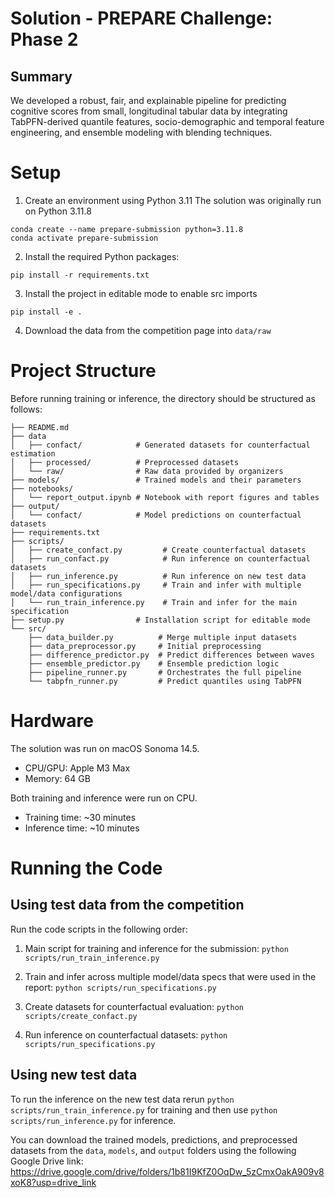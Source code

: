# Solution - PREPARE Challenge: Phase 2

## Summary

We developed a robust, fair, and explainable pipeline for predicting cognitive scores from small, longitudinal tabular data by integrating TabPFN-derived quantile features, socio-demographic and temporal feature engineering, and ensemble modeling with blending techniques.

# Setup

1. Create an environment using Python 3.11 The solution was originally run on Python 3.11.8
```
conda create --name prepare-submission python=3.11.8
conda activate prepare-submission
```

2. Install the required Python packages:
```
pip install -r requirements.txt
```

3. Install the project in editable mode to enable src imports
```
pip install -e .
```

4. Download the data from the competition page into `data/raw`

# Project Structure

Before running training or inference, the directory should be structured as follows:

```
├── README.md
├── data
│   ├── confact/            # Generated datasets for counterfactual estimation
│   ├── processed/          # Preprocessed datasets
│   └── raw/                # Raw data provided by organizers
├── models/                 # Trained models and their parameters
├── notebooks/
│   └── report_output.ipynb # Notebook with report figures and tables
├── output/
│   └── confact/            # Model predictions on counterfactual datasets
├── requirements.txt
├── scripts/
│   ├── create_confact.py         # Create counterfactual datasets
│   ├── run_confact.py            # Run inference on counterfactual datasets
│   ├── run_inference.py          # Run inference on new test data
│   ├── run_specifications.py     # Train and infer with multiple model/data configurations
│   └── run_train_inference.py    # Train and infer for the main specification
├── setup.py                # Installation script for editable mode
└── src/
    ├── data_builder.py          # Merge multiple input datasets
    ├── data_preprocessor.py     # Initial preprocessing
    ├── difference_predictor.py  # Predict differences between waves
    ├── ensemble_predictor.py    # Ensemble prediction logic
    ├── pipeline_runner.py       # Orchestrates the full pipeline
    └── tabpfn_runner.py         # Predict quantiles using TabPFN
```

# Hardware

The solution was run on macOS Sonoma 14.5.
-	CPU/GPU: Apple M3 Max
-	Memory: 64 GB

Both training and inference were run on CPU.
- Training time: ~30 minutes
- Inference time: ~10 minutes

# Running the Code

## Using test data from the competition

Run the code scripts in the following order:

1. Main script for training and inference for the submission: `python scripts/run_train_inference.py`

2. Train and infer across multiple model/data specs that were used in the report: `python scripts/run_specifications.py`

3. Create datasets for counterfactual evaluation: `python scripts/create_confact.py`

4. Run inference on counterfactual datasets: `python scripts/run_specifications.py`

## Using new test data

To run the inference on the new test data rerun `python scripts/run_train_inference.py` for training and then use `python scripts/run_inference.py` for inference.

You can download the trained models, predictions, and preprocessed datasets from the `data`, `models`, and `output` folders using the following Google Drive link: https://drive.google.com/drive/folders/1b81I9KfZ0OqDw_5zCmxOakA909v8xoK8?usp=drive_link
